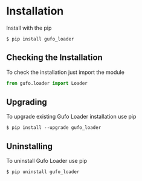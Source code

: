 # Installation

Install with the pip

```
$ pip install gufo_loader
```

## Checking the Installation

To check the installation just import the module

```python
from gufo.loader import Loader
```

## Upgrading

To upgrade existing Gufo Loader installation use pip

```
$ pip install --upgrade gufo_loader
```

## Uninstalling

To uninstall Gufo Loader use pip

```
$ pip uninstall gufo_loader
```

